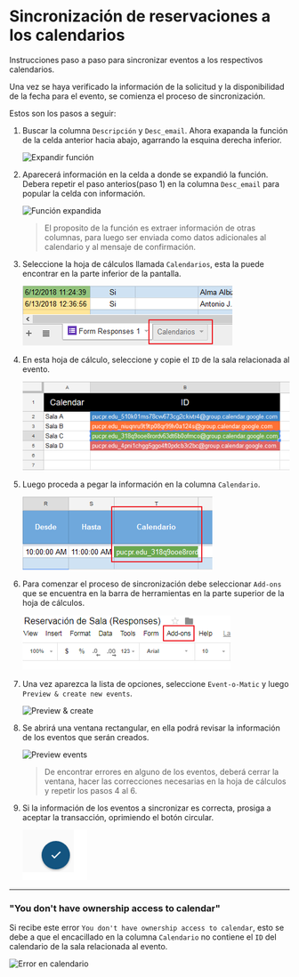 # Sincronización de reservaciones a los calendarios

Instrucciones paso a paso para sincronizar eventos a los respectivos calendarios.

Una vez se haya verificado la información de la solicitud y la disponibilidad de la fecha para el evento, se comienza el proceso de sincronización.

Estos son los pasos a seguir:

1. Buscar la columna `Descripción` y `Desc_email`. Ahora exapanda la función de la celda anterior hacia abajo, agarrando la esquina derecha inferior.

	![Expandir función](copy_func01.)

1. Aparecerá información en la celda a donde se expandió la función. Debera repetir el paso anterios(paso 1) en la columna `Desc_email` para popular la celda con información.

	![Función expandida](copy_func02.)

	> El proposito de la función es extraer información de otras columnas, para luego ser enviada como datos adicionales al calendario y al mensaje de confirmación.

1. Seleccione la hoja de cálculos llamada `Calendarios`, esta la puede encontrar en la parte inferior de la pantalla.

	![Hoja de calendarios](cal_sheet.png)

1. En esta hoja de cálculo, seleccione y copie el `ID` de la sala relacionada al evento.

	![Copiar ID](copy_cal.png)

1. Luego proceda a pegar la información en la columna `Calendario`.

	![Columna del calendario](cal_col.png)

1. Para comenzar el proceso de sincronización debe seleccionar `Add-ons` que se encuentra en la barra de herramientas en la parte superior de la hoja de cálculos.

	![Add-ons](add-ons.png)

1. Una vez aparezca la lista de opciones, seleccione `Event-o-Matic` y luego `Preview & create new events`.

	![Preview & create](preview_create.)

1. Se abrirá una ventana rectangular, en ella podrá revisar la información de los eventos que serán creados.

	![Preview events](preview_events.)

	> De encontrar errores en alguno de los eventos, deberá cerrar la ventana, hacer las correcciones necesarias en la hoja de cálculos y repetir los pasos 4 al 6.

1. Si la información de los eventos a sincronizar es correcta, prosiga a aceptar la transacción, oprimiendo el botón circular.

	![Acept](preview_acept.png)


*****

### "You don't have ownership access to calendar"
Si recibe este error `You don't have ownership access to calendar`, esto se debe a que el encacillado en la columna `Calendario` no contiene el `ID` del calendario de la sala relacionada al evento.


![Error en calendario](no_cal.)
